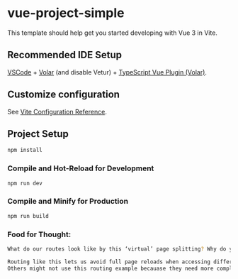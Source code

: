 # vue-project-simple

This template should help get you started developing with Vue 3 in Vite.

## Recommended IDE Setup

[VSCode](https://code.visualstudio.com/) + [Volar](https://marketplace.visualstudio.com/items?itemName=Vue.volar) (and disable Vetur) + [TypeScript Vue Plugin (Volar)](https://marketplace.visualstudio.com/items?itemName=Vue.vscode-typescript-vue-plugin).

## Customize configuration

See [Vite Configuration Reference](https://vitejs.dev/config/).

## Project Setup

```sh
npm install
```

### Compile and Hot-Reload for Development

```sh
npm run dev
```

### Compile and Minify for Production

```sh
npm run build
```

### Food for Thought:

```sh
What do our routes look like by this ‘virtual’ page splitting? Why do you think others might not use this routing strategy?

Routing like this lets us avoid full page reloads when accessing different pages (I think). This allows for a much faster user experience, but also requires the routing to be relatively simple.
Others might not use this routing example becauase they need more complex routing for something that isn't a single page.
```
